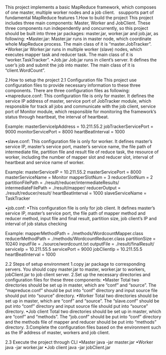 This project implements a basic MapReduce framework, which composes of one master, multiple worker nodes and a job client.    ssupports part of fundamental MapReduce features
1.How to build the project
This project includes three main components: Master, Worker and JobClient. These three components run independently and concurrently, so this project should be built into three jar packages: master.jar, worker.jar and job.jar, as following:
•Master.jar:
Master.jar runs in master node, which coordinate whole MapReduce process. The main class of it is “master.JobTracker”. 
•Worker.jar
Worker.jar runs in multiple worker (slave) nodes, which executes mapper task and reducer task. The main class of it is “worker.TaskTracker”. 
•Job.jar
Job.jar runs in client’s server. It defines the user’s job and submit the job into master. The main class of it is “client.WordCount”.

2.How to setup the project
2.1 Configuration file
This project use configuration files to provide necessary information to these three components. There are three configuration files as following:
•mapreduce.conf:
This configuration file is only for master. It defines the service IP address of master, service port of JobTracker module, which responsible for track all jobs and communicate with the job client, service port of Monitor module, which responsible for monitoring the framework’s status through heartbeat, the interval of heartbeat.

Example:
masterServiceIpAddress = 10.211.55.2
jobTrackerServicePort = 9000
monitorServicePort = 8000
heartBeatInterval = 1000

•slave.conf:
This configuration file is only for worker. It defines master’s service IP, master’s service port, master’s service name, the file path of intermediate file, partition file and result file of reduce task, the resource of worker, including the number of mapper slot and reducer slot, interval of heartbeat and service name of worker.

Example:
masterServiceIP = 10.211.55.2
masterServicePort = 8000
masterServiceName = Monitor
mapperSlotNum = 3
reducerSlotNum = 2
partitionFilePath = ./result/reducer/intermediateResults/
intermediateFilePath = ./result/mapper/
reducerOutput = ./result/reducer/result/
heartBeatInterval = 1000
slaveServiceName = TaskTracker

•job.conf:
•This configuration file is only for job client. It defines master’s service IP, master’s service port, the file path of mapper method and reducer method, input file and final result, partition size, job client’s IP and interval of job status checking

Example:
mapperMethodPath = ./methods/WordcountMapper.class
reducerMethodPath = ./methods/WordcountReducer.class
partitionSize = 10240
inputFile = ./source/wordcount.txt
outputFile = ./result/finalResult/
serviceIp = 10.211.55.5
servicePort = 9000
jobClientIp = 10.211.55.5
heartBeatInterval = 1000

2.2 Steps of setup environment
1.copy jar package to corresponding servers. You should copy master.jar to master, worker.jar to workers, jobClient.jar to job client server.
2.Set up the necessary directories and configuration files for these three components:
•Master
Total two directories should be set up in master, which are “conf” and “source”.  The “mapreduce.conf” should be put into “conf” directory and input source file should put into “source” directory.
•Worker
Total two directories should be set up in master, which are “conf” and “source”.  The “slave.conf” should be put into “conf” directory and input source file should put into “source” directory.
•Job client
Total two directories should be set up in master, which are “conf” and “methods”.  The “job.conf” should be put into “conf” directory and the methods file of mapper and reducer should be put into “methods” directory.
3.Complete the configuration files based on the environment such as the IP address of master, workers and job client.

2.3 Execute the project through CLI
•Master
 java -jar master.jar
•Worker
java -jar worker.jar <service IP of this worker> <service port of this worker>
•Job client
java -jar jobClient.jar
